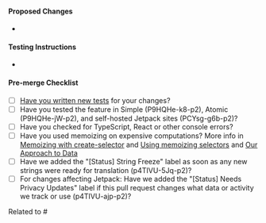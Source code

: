 #### Proposed Changes

*

#### Testing Instructions

<!--
Add as many details as possible to help others reproduce the issue and test the fix.
"Before / After" screenshots can also be very helpful when the change is visual.
-->

*

#### Pre-merge Checklist

<!--
Complete applicable items on this checklist **before** merging into trunk. Inapplicable items can be left unchecked.

Both the PR author and reviewer are responsible for ensuring the checklist is completed.
-->

- [ ] [Have you written new tests](https://wpcalypso.wordpress.com/devdocs/docs/testing/index.md) for your changes?
- [ ] Have you tested the feature in Simple (P9HQHe-k8-p2), Atomic (P9HQHe-jW-p2), and self-hosted Jetpack sites (PCYsg-g6b-p2)?
- [ ] Have you checked for TypeScript, React or other console errors?
- [ ] Have you used memoizing on expensive computations? More info in [Memoizing with create-selector](https://github.com/Automattic/wp-calypso/blob/trunk/packages/state-utils/src/create-selector/README.md) and [Using memoizing selectors](https://react-redux.js.org/api/hooks#using-memoizing-selectors) and [Our Approach to Data](https://github.com/Automattic/wp-calypso/blob/trunk/docs/our-approach-to-data.md)
- [ ] Have we added the "[Status] String Freeze" label as soon as any new strings were ready for translation (p4TIVU-5Jq-p2)?
- [ ] For changes affecting Jetpack: Have we added the "[Status] Needs Privacy Updates" label if this pull request changes what data or activity we track or use (p4TIVU-ajp-p2)?
<!--
Link a related issue to this PR. If the PR does not immediately resolve the issue,
for example, it requires a separate deployment to production, avoid
using the "fixes" keyword and instead attach the [Status] Fix Inbound label to
the linked issue.
-->

Related to #
